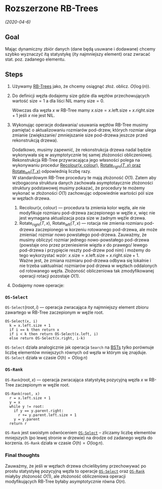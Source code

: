 # Rozszerzone RB-Trees
*(2020-04-6)*

## Goal

Mając dynamiczny zbiór danych (dane będą usuwane i dodawane) chcemy szybko wyznaczyć $i$tą statystykę ($i$ty najmniejszy element) oraz zwracać stat. poz. zadanego elementu.

## Steps

1. Używamy [RB-Trees](../2020-03-30/red-black-tree.md) jako, że chcemy osiągnąć złoż. oblicz. $O(\log(n))$.
2. Do definicji węzła dodajemy $\text{size}$ gdzie dla węzłów przechowujących wartość $\text{size}=1$ a dla liści $\text{NIL}$ mamy $\text{size}=0$.

    Wówczas dla węzła $x$ w RB-Tree mamy $x.\text{size} = x.\text{left}.\text{size} + x.\text{right}.\text{size} + 1$ jeśli $x$ nie jest $\text{NIL}$.

3. Wykonując operacje dodawania/ usuwania węzłów RB-Tree musimy pamiętać o aktualizowaniu rozmiarów pod-drzew, których rozmiar ulega zmianie (zwiększanie/ zmniejszanie $\text{size}$ pod-drzewa jeszcze przed rekonstrukcją drzewa).

    Dodatkowo, musimy zapewnić, że rekonstrukcja drzewa nadal będzie wykonywała się w asymptotycznie tej samej złożoności obliczeniowej. Rekonstrukcja RB-Tree przywracająca jego własności polega na wykonywaniu procedur [$\text{Recolour}(x, \text{colour})$](../2020-03-30/red-black-tree.md#mathrmrecolorx-color), [$\mathrm{Rotate_{right}}(T,x)$ oraz $\mathrm{Rotate_{left}}(T,x)$](../2020-03-30/red-black-tree.md#mathrmrotaterighttx-mathrmrotatelefttx) odpowiednią liczbę razy.\
    W standardowym RB-Tree procedury te mają złożoność $O(1)$. Zatem aby wzbogacona struktura danych zachowała asymptotaycznie złożoności struktury podstawowej musimy pokazać, że procedury te możemy wykonać w złożoności $O(1)$ zachowując odpowiednie wartości pól $\mathrm{size}$ w węzłach drzewa.

      1. $\mathrm{Recolour}(x, \mathrm{colour})$ — procedura ta zmienia kolor węzła, ale nie modyfikuje rozmiaru pod-drzewa zaczepionego w węźle $x$, więc nie jest wymagana aktualizacja poza $\mathrm{size}$ w żadnym węźle drzewa.
      2. $\mathrm{Rotate_{right}}(T,x)$, $\mathrm{Rotate_{left}}(T,x)$ — rotacja nie zmienia rozmiaru pod-drzewa zaczepionego w korzeniu rotowanego pod-drzewa, ale może zmieniać rozmiar nowo powstałego pod-drzewa. Zauważmy, że musimy obliczyć rozmiar jednego nowo-powstałego pod-drzewa (powstaje ono przez przeniesienie więzła $x$ do prawego/ lewego pod-drzewa i przypięcie reszty pod-drzew pod nim) i możemy do tego wykorzystać wzór: $x.\mathrm{size} = x.\mathrm{left}.\mathrm{size} + x.\mathrm{right}.\mathrm{size} + 1$.\
      Ważne jest, że zmiana rozmiaru pod-drzewa odbywa się lokalnie i nie trzeba uaktualniać rozmiarów pod drzewa w węzłach oddalonych od rotowanego węzła. Złożoność obliczeniowa tak zmodyfikowanej operacji rotacji pozostaje $O(1)$.

4. Dodajemy nowe operacje:

### `OS-Select`
`OS-Select`$(\mathrm{root}, i)$ — operacja zwracająca $i$ty najmniejszy element zbioru zawartego w RB-Tree zaczepionym w węźle $\mathrm{root}$.

```
OS-Select(x, i)
  k = x.left.size + 1
  if i == k then return x
  if i < k then return OS-Select(x.left, i)
  else return OS-Select(x.right, i-k)
```

`OS-Select` działa analogicznie jak operacja `Search` na [BSTs](../2020-03-25/binary-search-tree.md) tylko porównuje liczbę elementów mniejszych równych od węzła w którym się znajduje.\
`OS-Select` działa w czasie $O(h) = O(\log n)$

### `OS-Rank`
`OS-Rank`$(\mathrm{root}, x)$ — operacja zwracająca statystykę pozycyjną węzła $x$ w RB-Tree zaczepionym w węźle $\mathrm{root}$.

```
OS-Rank(root, x)
  r = x.left.size + 1
  y = x
  while y != root:
    if y == y.parent.right:
      r += y.parent.left.size + 1
    y = y.parent
  return r
```

`OS-Rank` jest swoistym odwróceniem [`OS-Select`](#os-select) – zliczamy liczbę elementów mniejszych (po lewej stronie w drzewie) na drodze od zadanego węzła do korzenia. `OS-Rank` działa w czasie $O(h) = O(\log n)$.

### Final thoughts

Zauważmy, że jeśli w węzłach drzewa chcielibyśmy przechowywać po prostu statystykę pozycyjną węzła to operacje [`OS-Select`](#os-select) oraz [`OS-Rank`](#os-rank) miałyby złożoność $O(1)$, ale złożoność obliczeniowa operacji modyfikujących RB-Tree byłaby asymptotycznie równa $O(n)$.
